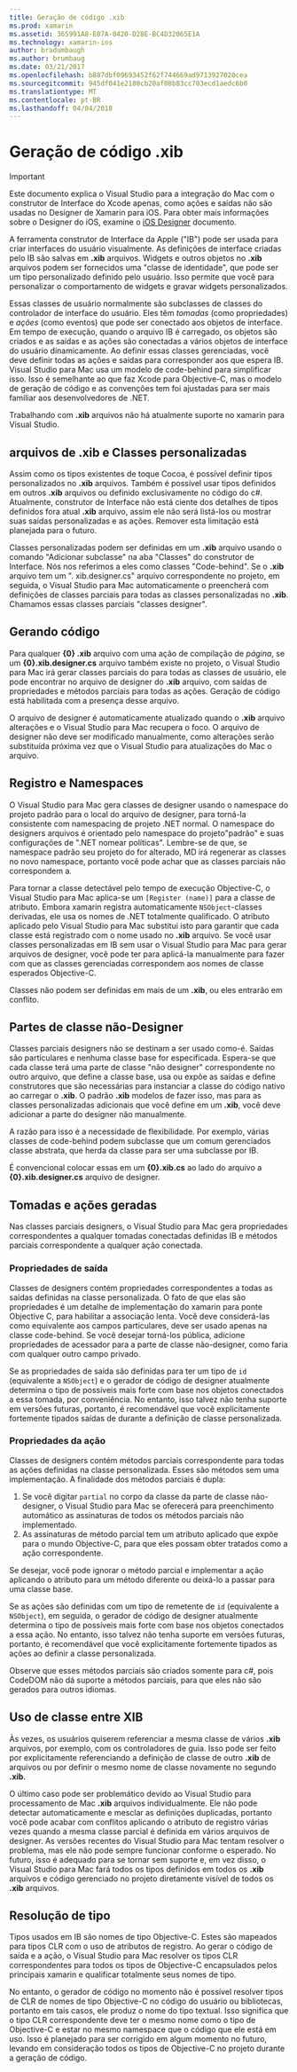 ```yaml
---
title: Geração de código .xib
ms.prod: xamarin
ms.assetid: 365991A8-E07A-0420-D28E-BC4D32065E1A
ms.technology: xamarin-ios
author: bradumbaugh
ms.author: brumbaug
ms.date: 03/21/2017
ms.openlocfilehash: b887dbf09693452f62f744669ad9713927020cea
ms.sourcegitcommit: 945df041e2180cb20af08b83cc703ecd1aedc6b0
ms.translationtype: MT
ms.contentlocale: pt-BR
ms.lasthandoff: 04/04/2018
---
```

# <a name="xib-code-generation"></a>Geração de código .xib

> [!IMPORTANT]
>  Este documento explica o Visual Studio para a integração do Mac com o construtor de Interface do Xcode apenas, como ações e saídas não são usadas no Designer de Xamarin para iOS. Para obter mais informações sobre o Designer do iOS, examine o [iOS Designer](~/ios/user-interface/designer/index.md) documento.

A ferramenta construtor de Interface da Apple ("IB") pode ser usada para criar interfaces do usuário visualmente. As definições de interface criadas pelo IB são salvas em **.xib** arquivos. Widgets e outros objetos no **.xib** arquivos podem ser fornecidos uma "classe de identidade", que pode ser um tipo personalizado definido pelo usuário. Isso permite que você para personalizar o comportamento de widgets e gravar widgets personalizados.

Essas classes de usuário normalmente são subclasses de classes do controlador de interface do usuário. Eles têm *tomadas* (como propriedades) e *ações* (como eventos) que pode ser conectado aos objetos de interface. Em tempo de execução, quando o arquivo IB é carregado, os objetos são criados e as saídas e as ações são conectadas a vários objetos de interface do usuário dinamicamente. Ao definir essas classes gerenciadas, você deve definir todas as ações e saídas para corresponder aos que espera IB. Visual Studio para Mac usa um modelo de code-behind para simplificar isso. Isso é semelhante ao que faz Xcode para Objective-C, mas o modelo de geração de código e as convenções tem foi ajustadas para ser mais familiar aos desenvolvedores de .NET.

Trabalhando com **.xib** arquivos não há atualmente suporte no xamarin para Visual Studio.

## <a name="xib-files-and-custom-classes"></a>arquivos de .xib e Classes personalizadas

Assim como os tipos existentes de toque Cocoa, é possível definir tipos personalizados no **.xib** arquivos. Também é possível usar tipos definidos em outros **.xib** arquivos ou definido exclusivamente no código do c#. Atualmente, construtor de Interface não está ciente dos detalhes de tipos definidos fora atual **.xib** arquivo, assim ele não será listá-los ou mostrar suas saídas personalizadas e as ações. Remover esta limitação está planejada para o futuro.

Classes personalizadas podem ser definidas em um **.xib** arquivo usando o comando "Adicionar subclasse" na aba "Classes" do construtor de Interface. Nós nos referimos a eles como classes "Code-behind". Se o **.xib** arquivo tem um ". xib.designer.cs" arquivo correspondente no projeto, em seguida, o Visual Studio para Mac automaticamente o preencherá com definições de classes parciais para todas as classes personalizadas no **.xib**. Chamamos essas classes parciais "classes designer".

## <a name="generating-code"></a>Gerando código

Para qualquer **{0} .xib** arquivo com uma ação de compilação de *página*, se um **{0}.xib.designer.cs** arquivo também existe no projeto, o Visual Studio para Mac irá gerar classes parciais do para todas as classes de usuário, ele pode encontrar no arquivo de designer do **.xib** arquivo, com saídas de propriedades e métodos parciais para todas as ações. Geração de código está habilitada com a presença desse arquivo.

O arquivo de designer é automaticamente atualizado quando o **.xib** arquivo alterações e o Visual Studio para Mac recupera o foco. O arquivo de designer não deve ser modificado manualmente, como alterações serão substituída próxima vez que o Visual Studio para atualizações do Mac o arquivo.

## <a name="registration-and-namespaces"></a>Registro e Namespaces

O Visual Studio para Mac gera classes de designer usando o namespace do projeto padrão para o local do arquivo de designer, para torná-la consistente com namespacing de projeto .NET normal. O namespace do designers arquivos é orientado pelo namespace do projeto"padrão" e suas configurações de ".NET nomear políticas". Lembre-se de que, se namespace padrão seu projeto do for alterado, MD irá regenerar as classes no novo namespace, portanto você pode achar que as classes parciais não correspondem a.

Para tornar a classe detectável pelo tempo de execução Objective-C, o Visual Studio para Mac aplica-se um `[Register (name)]` para a classe de atributo. Embora xamarin registra automaticamente `NSObject`-classes derivadas, ele usa os nomes de .NET totalmente qualificado. O atributo aplicado pelo Visual Studio para Mac substitui isto para garantir que cada classe está registrado com o nome usado no **.xib** arquivo. Se você usar classes personalizadas em IB sem usar o Visual Studio para Mac para gerar arquivos de designer, você pode ter para aplicá-la manualmente para fazer com que as classes gerenciadas correspondem aos nomes de classe esperados Objective-C.

Classes não podem ser definidas em mais de um **.xib**, ou eles entrarão em conflito.

## <a name="non-designer-class-parts"></a>Partes de classe não-Designer

Classes parciais designers não se destinam a ser usado como-é. Saídas são particulares e nenhuma classe base for especificada. Espera-se que cada classe terá uma parte de classe "não designer" correspondente no outro arquivo, que define a classe base, usa ou expõe as saídas e define construtores que são necessárias para instanciar a classe do código nativo ao carregar o **.xib**. O padrão **.xib** modelos de fazer isso, mas para as classes personalizadas adicionais que você define em um **.xib**, você deve adicionar a parte do designer não manualmente.

A razão para isso é a necessidade de flexibilidade. Por exemplo, várias classes de code-behind podem subclasse que um comum gerenciados classe abstrata, que herda da classe para ser uma subclasse por IB.

É convencional colocar essas em um **{0}.xib.cs** ao lado do arquivo a **{0}.xib.designer.cs** arquivo de designer.

<a name="generated" />

## <a name="generated-actions-and-outlets"></a>Tomadas e ações geradas

Nas classes parciais designers, o Visual Studio para Mac gera propriedades correspondentes a qualquer tomadas conectadas definidas IB e métodos parciais correspondente a qualquer ação conectada.

### <a name="outlet-properties"></a>Propriedades de saída

Classes de designers contém propriedades correspondentes a todas as saídas definidas na classe personalizada. O fato de que elas são propriedades é um detalhe de implementação do xamarin para ponte Objective C, para habilitar a associação lenta. Você deve considerá-las como equivalente aos campos particulares, deve ser usado apenas na classe code-behind. Se você desejar torná-los pública, adicione propriedades de acessador para a parte de classe não-designer, como faria com qualquer outro campo privado.

Se as propriedades de saída são definidas para ter um tipo de `id` (equivalente a `NSObject`) e o gerador de código de designer atualmente determina o tipo de possíveis mais forte com base nos objetos conectados a essa tomada, por conveniência.
No entanto, isso talvez não tenha suporte em versões futuras, portanto, é recomendável que você explicitamente fortemente tipados saídas de durante a definição de classe personalizada.

### <a name="action-properties"></a>Propriedades da ação

Classes de designers contém métodos parciais correspondente para todas as ações definidas na classe personalizada. Esses são métodos sem uma implementação. A finalidade dos métodos parciais é dupla:

1.  Se você digitar `partial` no corpo da classe da parte de classe não-designer, o Visual Studio para Mac se oferecerá para preenchimento automático as assinaturas de todos os métodos parciais não implementado.
2.  As assinaturas de método parcial tem um atributo aplicado que expõe para o mundo Objective-C, para que eles possam obter tratados como a ação correspondente.


Se desejar, você pode ignorar o método parcial e implementar a ação aplicando o atributo para um método diferente ou deixá-lo a passar para uma classe base.

Se as ações são definidas com um tipo de remetente de `id` (equivalente a `NSObject`), em seguida, o gerador de código de designer atualmente determina o tipo de possíveis mais forte com base nos objetos conectados a essa ação. No entanto, isso talvez não tenha suporte em versões futuras, portanto, é recomendável que você explicitamente fortemente tipados as ações ao definir a classe personalizada.

Observe que esses métodos parciais são criados somente para c#, pois CodeDOM não dá suporte a métodos parciais, para que eles não são gerados para outros idiomas.

## <a name="cross-xib-class-usage"></a>Uso de classe entre XIB

Às vezes, os usuários quiserem referenciar a mesma classe de vários **.xib** arquivos, por exemplo, com os controladores de guia. Isso pode ser feito por explicitamente referenciando a definição de classe de outro **.xib** de arquivos ou por definir o mesmo nome de classe novamente no segundo **.xib**.

O último caso pode ser problemático devido ao Visual Studio para processamento de Mac **.xib** arquivos individualmente. Ele não pode detectar automaticamente e mesclar as definições duplicadas, portanto você pode acabar com conflitos aplicando o atributo de registro várias vezes quando a mesma classe parcial é definida em vários arquivos de designer. As versões recentes do Visual Studio para Mac tentam resolver o problema, mas ele não pode sempre funcionar conforme o esperado. No futuro, isso é adequado para se tornar sem suporte e, em vez disso, o Visual Studio para Mac fará todos os tipos definidos em todos os **.xib** arquivos e código gerenciado no projeto diretamente visível de todos os **.xib** arquivos.

## <a name="type-resolution"></a>Resolução de tipo

Tipos usados em IB são nomes de tipo Objective-C. Estes são mapeados para tipos CLR com o uso de atributos de registro. Ao gerar o código de saída e a ação, o Visual Studio para Mac resolver os tipos CLR correspondentes para todos os tipos de Objective-C encapsulados pelos principais xamarin e qualificar totalmente seus nomes de tipo.

No entanto, o gerador de código no momento não é possível resolver tipos de CLR de nomes de tipo Objective-C no código do usuário ou bibliotecas, portanto em tais casos, ele produz o nome do tipo textual. Isso significa que o tipo CLR correspondente deve ter o mesmo nome como o tipo de Objective-C e estar no mesmo namespace que o código que ele está em uso. Isso é planejado para ser corrigido em algum momento no futuro, levando em consideração todos os tipos de Objective-C no projeto durante a geração de código.
